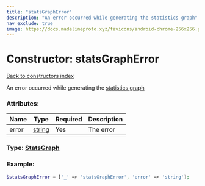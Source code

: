 ```yaml
---
title: "statsGraphError"
description: "An error occurred while generating the statistics graph"
nav_exclude: true
image: https://docs.madelineproto.xyz/favicons/android-chrome-256x256.png
---
```

# Constructor: statsGraphError  
[Back to constructors index](index.md)



An error occurred while generating the [statistics graph](https://core.telegram.org/api/stats)

### Attributes:

| Name     |    Type       | Required | Description |
|----------|---------------|----------|-------------|
|error|[string](../types/string.md) | Yes|The error|



### Type: [StatsGraph](../types/StatsGraph.md)


### Example:

```php
$statsGraphError = ['_' => 'statsGraphError', 'error' => 'string'];
```  
